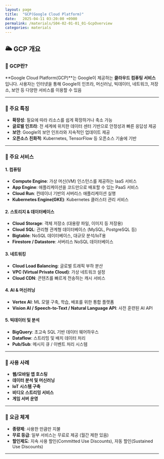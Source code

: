 ```yaml
---
layout: page
title:  "GCP(Google Cloud Platform)"
date:   2025-04-11 03:20:00 +0900
permalink: /materials/S04-02-01-01_01-GcpOverview
categories: materials
---
```


## 🌥️ GCP 개요

### 🔹 GCP란?
**Google Cloud Platform(GCP)**는 Google이 제공하는 **클라우드 컴퓨팅 서비스**입니다. 사용자는 인터넷을 통해 Google의 인프라, 머신러닝, 빅데이터, 네트워크, 저장소, 보안 등 다양한 서비스를 이용할 수 있음

---

### 🔹 주요 특징
- **확장성**: 필요에 따라 리소스를 쉽게 확장하거나 축소 가능
- **글로벌 인프라**: 전 세계에 위치한 데이터 센터 기반으로 안정성과 빠른 응답성 제공
- **보안**: Google의 보안 인프라와 지속적인 업데이트 제공
- **오픈소스 친화적**: Kubernetes, TensorFlow 등 오픈소스 기술에 기반

---

### 🔹 주요 서비스

#### 1. **컴퓨팅**
- **Compute Engine**: 가상 머신(VM) 인스턴스를 제공하는 IaaS 서비스
- **App Engine**: 애플리케이션을 코드만으로 배포할 수 있는 PaaS 서비스
- **Cloud Run**: 컨테이너 기반의 서버리스 애플리케이션 실행
- **Kubernetes Engine(GKE)**: Kubernetes 클러스터 관리 서비스

#### 2. **스토리지 & 데이터베이스**
- **Cloud Storage**: 객체 저장소 (대용량 파일, 이미지 등 저장용)
- **Cloud SQL**: 관리형 관계형 데이터베이스 (MySQL, PostgreSQL 등)
- **Bigtable**: NoSQL 데이터베이스, 대규모 분석/IoT용
- **Firestore / Datastore**: 서버리스 NoSQL 데이터베이스

#### 3. **네트워킹**
- **Cloud Load Balancing**: 글로벌 트래픽 부하 분산
- **VPC (Virtual Private Cloud)**: 가상 네트워크 설정
- **Cloud CDN**: 콘텐츠를 빠르게 전송하는 캐시 서비스

#### 4. **AI & 머신러닝**
- **Vertex AI**: ML 모델 구축, 학습, 배포를 위한 통합 플랫폼
- **Vision AI / Speech-to-Text / Natural Language API**: 사전 훈련된 AI API

#### 5. **빅데이터 및 분석**
- **BigQuery**: 초고속 SQL 기반 데이터 웨어하우스
- **Dataflow**: 스트리밍 및 배치 데이터 처리
- **Pub/Sub**: 메시지 큐 / 이벤트 처리 시스템

---

### 🔹 사용 사례
- **웹/모바일 앱 호스팅**
- **데이터 분석 및 머신러닝**
- **IoT 시스템 구축**
- **비디오 스트리밍 서비스**
- **게임 서버 운영**

---

### 🔹 요금 체계
- **종량제**: 사용한 만큼만 지불
- **무료 등급**: 일부 서비스는 무료로 제공 (월간 제한 있음)
- **할인제도**: 지속 사용 할인(Committed Use Discounts), 자동 할인(Sustained Use Discounts)

---

